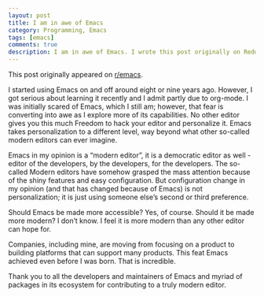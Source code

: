```yaml
---
layout: post
title: I am in awe of Emacs
category: Programming, Emacs
tags: [emacs]
comments: true
description: I am in awe of Emacs. I wrote this post originally on Reddit. Just copying it here to save it.
---
```


This post originally appeared on [r/emacs](https://www.reddit.com/r/emacs/comments/j04xxw/i_am_in_awe_of_emacs/). 

I started using Emacs on and off around eight or nine years ago. However, I got serious about learning it recently and I admit partly due to org-mode. I was initially scared of Emacs, which I still am; however, that fear is converting into awe as I explore more of its capabilities. No other editor gives you this much Freedom to hack your editor and personalize it. Emacs takes personalization to a different level, way beyond what other so-called modern editors can ever imagine.

Emacs in my opinion is a “modern editor”, it is a democratic editor as well - editor of the developers, by the developers, for the developers. The so-called Modern editors have somehow grasped the mass attention because of the shiny features and easy configuration. But configuration change in my opinion (and that has changed because of Emacs) is not personalization; it is just using someone else’s second or third preference.

Should Emacs be made more accessible? Yes, of course. Should it be made more modern? I don’t know. I feel it is more modern than any other editor can hope for.

Companies, including mine, are moving from focusing on a product to building platforms that can support many products. This feat Emacs achieved even before I was born. That is incredible.

Thank you to all the developers and maintainers of Emacs and myriad of packages in its ecosystem for contributing to a truly modern editor.